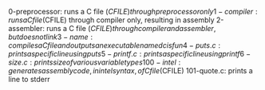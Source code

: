 0-preprocessor: runs a C file ($CFILE) through preprocessor only
1-compiler: runs a C file ($CFILE) through compiler only, resulting in assembly
2-assembler: runs a C file ($CFILE) through compiler and assembler, but does not link
3-name: compiles a C file and outputs an executable named cisfun
4-puts.c: prints a specific line using puts
5-printf.c: prints a specific line using printf
6-size.c: prints size of various variable types
100-intel: generates assembly code, in intel syntax, of C file ($CFILE)
101-quote.c: prints a line to stderr